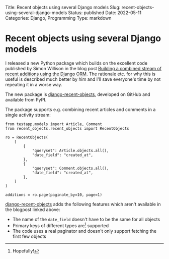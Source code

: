 Title: Recent objects using several Django models
Slug: recent-objects-using-several-django-models
Status: published
Date: 2022-05-11
Categories: Django, Programming
Type: markdown

# Recent objects using several Django models

I released a new Python package which builds on the excellent code published by Simon Willison in the blog post [Building a combined stream of recent additions using the Django ORM](https://simonwillison.net/2018/Mar/25/combined-recent-additions/). The rationale etc. for why this is useful is described much better by him and I'll save everyone's time by not repeating it in a worse way.

The new package is [django-recent-objects](https://github.com/matthiask/django-recent-objects/), developed on GitHub and available from PyPI.

The package supports e.g. combining recent articles and comments in a single activity stream:

    from testapp.models import Article, Comment
    from recent_objects.recent_objects import RecentObjects

    ro = RecentObjects(
        [
            {
                "queryset": Article.objects.all(),
                "date_field": "created_at",
            },
            {
                "queryset": Comment.objects.all(),
                "date_field": "created_at",
            },
        ]
    )

    additions = ro.page(paginate_by=10, page=1)

[django-recent-objects](https://github.com/matthiask/django-recent-objects/) adds the following features which aren't available in the blogpost linked above:

- The name of the `date_field` doesn't have to be the same for all objects
- Primary keys of different types are[^1] supported
- The code uses a real paginator and doesn't only support fetching the first few objects

[^1]: Hopefully!
